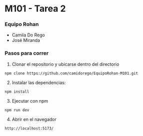 # M101 - Tarea 2
### Equipo Rohan
  - Camila Do Rego
  - José Miranda

### Pasos para correr
  1. Clonar el repositorio y ubicarse dentro del directorio
  ```
  npm clone https://github.com/camidorego/EquipoRohan-M101.git
  ```
  2. Instalar las dependencias:
  ```
  npm install
  ```
  3. Ejecutar con npm
  ```
  npm run dev
  ```
  4. Abrir en el navegador
  ```
  http://localhost:5173/
  ```